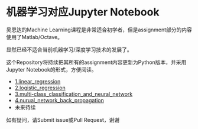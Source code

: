 # 机器学习对应Jupyter Notebook

吴恩达的Machine Learning课程是非常适合初学者，但是assignment部分的内容使用了Matlab/Octave。

显然已经不适合当前机器学习/深度学习技术的发展了。

这个Repository将持续把其所有的assignment内容更新为Python版本，并采用Jupyter Notebook的形式，方便阅读。

* [1.linear_regression](1.linear_regression)
* [2.logistic_regression](2.logistic_regression)
* [3.multi-class_classification_and_neural_network](3.multi-class_classification_and_neural_network)
* [4.nurual_network_back_propagation](4.nurual_network_back_propagation)
* 未来待续

如有疑问，请Submit issue或Pull Request，谢谢